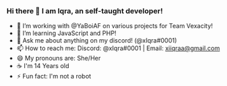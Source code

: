 ### Hi there 👋 I am Iqra, an self-taught developer!

- 🔭 I’m working with @YaBoiAF on various projects for Team Vexacity!
- 🌱 I’m learning JavaScript and PHP!
- 💬 Ask me about anything on my discord! (@xIqra#0001)
- 📫 How to reach me: Discord: @xIqra#0001 | Email: xiiqraa@gmail.com
- 😄 My pronouns are: She/Her
- ☕ I'm 14 Years old
- ⚡ Fun fact: I'm not a robot
